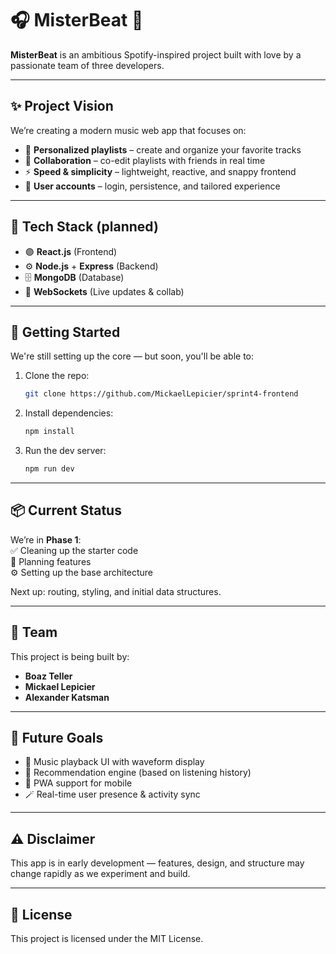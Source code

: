 # 🎧 MisterBeat 🪩

**MisterBeat** is an ambitious Spotify-inspired project built with love by a passionate team of three developers.

---

## ✨ Project Vision

We’re creating a modern music web app that focuses on:

- 🎼 **Personalized playlists** – create and organize your favorite tracks  
- 🤝 **Collaboration** – co-edit playlists with friends in real time  
- ⚡ **Speed & simplicity** – lightweight, reactive, and snappy frontend  
- 🔐 **User accounts** – login, persistence, and tailored experience  

---

## 🧰 Tech Stack (planned)

- 🟣 **React.js** (Frontend)  
- ⚙️ **Node.js** + **Express** (Backend)  
- 🗄 **MongoDB** (Database)  
- 🔄 **WebSockets** (Live updates & collab)  

---

## 🚀 Getting Started

We're still setting up the core — but soon, you'll be able to:

1. Clone the repo:
   ```bash
   git clone https://github.com/MickaelLepicier/sprint4-frontend
   ```

2. Install dependencies:
   ```bash
   npm install
   ```

3. Run the dev server:
   ```bash
   npm run dev
   ```

---

## 📦 Current Status

We’re in **Phase 1**:  
✅ Cleaning up the starter code  
🧠 Planning features  
⚙️ Setting up the base architecture  

Next up: routing, styling, and initial data structures.

---

## 👥 Team

This project is being built by:

- **Boaz Teller**  
- **Mickael Lepicier**
- **Alexander Katsman**

---

## 🎯 Future Goals

- 🎨 Music playback UI with waveform display  
- 🧠 Recommendation engine (based on listening history)  
- 📱 PWA support for mobile  
- 🪄 Real-time user presence & activity sync  

---

## ⚠️ Disclaimer

This app is in early development — features, design, and structure may change rapidly as we experiment and build.

---

## 🔗 License

This project is licensed under the MIT License.